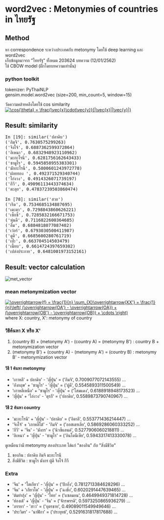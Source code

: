 # word2vec : Metonymies of countries in ไทยรัฐ

## Method
หา correspondence ระหว่างประเทศกับ metonymy โดยใช้ deep learning และ word2vec <br>
เก็บข้อมูลมาจาก "ไทยรัฐ" ทั้งหมด 203624 บทความ (12/01/2562) <br>
ใช้ CBOW model (ฝึกโดยบทความเท่านั้น)

### python toolkit
tokenizer: PyThaiNLP <br>
gensim.model.word2vec (size=200, min_count=5, window=15) <br>

วัดความคล้ายคลีงโดยใช้ cos similarity <br>
<a href="https://www.codecogs.com/eqnedit.php?latex=\cos{\theta}&space;=&space;\frac{\vec{x}\cdot\vec{y}}{|\vec{x}||\vec{y}|}" target="_blank"><img src="https://latex.codecogs.com/gif.latex?\cos{\theta}&space;=&space;\frac{\vec{x}\cdot\vec{y}}{|\vec{x}||\vec{y}|}" title="\cos{\theta} = \frac{\vec{x}\cdot\vec{y}}{|\vec{x}||\vec{y}|}" /></a>

## Result: similarity
<pre>
In [19]: similar('ปลาดิบ')
('กิมจิ', 0.7630575299263)
('จิงโจ้', 0.6887362599372864)
('อิเหนา', 0.6832948923110962)
('มะกะโรนี', 0.6281756162643433)
('ซามูไร', 0.5945858955383301)
('มักกะโรนี', 0.5800601243972778)
('ฝอยทอง ', 0.492371529340744)
('ไก่งวง', 0.4914326071739197)
('กีวี', 0.49096113443374634)
('ตะลุย', 0.47837239503860474)

In [78]: similar('สวย')
('เริด', 0.7534685134887695)
('เตะตา', 0.7298843860626221)
('เซ็กซี่', 0.7285832166671753)
('หุ่นดี', 0.7116822600364685)
('อึ๋ม', 0.6884818077087402)
('เว่อร์', 0.6793030500411987)
('ดูดี', 0.6685600280761719)
('เป๊ะ', 0.663704514503479)
('เนี้ยบ', 0.6614724397659302)
('เปล่งประกาย', 0.6481001973152161)
</pre>

## Result: vector calculation
![met_vector](https://user-images.githubusercontent.com/44984892/51070601-7ff18f00-1676-11e9-809e-eda1ae81a817.jpg) <br>
### mean metonymization vector 
<a href="https://www.codecogs.com/eqnedit.php?latex=\overrightarrow{f}&space;=&space;\frac{1}{n}&space;\sum_{X}\overrightarrow{XX'}&space;=&space;\frac{1}{n}\left(&space;(\overrightarrow{OA'}&space;-&space;\overrightarrow{OA})&space;&plus;&space;(\overrightarrow{OB'}&space;-&space;\overrightarrow{OB})&space;&plus;&space;\cdots&space;\right)" target="_blank"><img src="https://latex.codecogs.com/gif.latex?\overrightarrow{f}&space;=&space;\frac{1}{n}&space;\sum_{X}\overrightarrow{XX'}&space;=&space;\frac{1}{n}\left(&space;(\overrightarrow{OA'}&space;-&space;\overrightarrow{OA})&space;&plus;&space;(\overrightarrow{OB'}&space;-&space;\overrightarrow{OB})&space;&plus;&space;\cdots&space;\right)" title="\overrightarrow{f} = \frac{1}{n} \sum_{X}\overrightarrow{XX'} = \frac{1}{n}\left( (\overrightarrow{OA'} - \overrightarrow{OA}) + (\overrightarrow{OB'} - \overrightarrow{OB}) + \cdots \right)" /></a> <br>
where X: country, X': metonymy of country

### วิธีค้นหา X หรือ X'
1. (country B) + (metonymy A') - (country A) = (metonymy B') : country B + metonymization vector
2. (metonymy B') + (country A) - (metonymy A') = (country B) : metonymy B' - metonymization vector

#### วิธี 1 ค้นหา metonymy
* 'เกาหลี' + ปลาดิบ' - 'ญี่ปุ่น' = ('กิมจิ', 0.7009077072143555) ...
* 'อังกฤษ' + 'ซามูไร' - 'ญี่ปุ่น' = ('ผู้ดี', 0.5545893311500549) ...
* 'เกาหลีเหนือ' + 'ซามูไร' - 'ญี่ปุ่น' = ('โสมแดง', 0.6188918948173523) ...
* 'ญี่ปุ่น' + 'ไก่งวง' - 'ตุรกี' = ('ปลาดิบ', 0.5589873790740967) ...

#### วิธี 2 ค้นหา country
* 'มะกะโรนี' + 'ญี่ปุ่น' - 'ปลาดิบ' = ('อิตาลี', 0.553771436214447) ...
* 'จิงโจ้' + 'เกาหลีใต้' - 'กิมจิ' = ('ออสเตรเลีย', 0.5869286060333252) ...
* 'กีวี' + 'จีน' - 'มังกร' = ('นิวซีแลนด์', 0.5277906060218811) ...
* 'อิเหนา' + 'ญี่ปุ่น' - 'ซามูไร' = ('อินโดนีเซีย', 0.5943317413330078) ...

ดูเหมือนว่ามี metonymy สองประเภท ได้แก่ "ของกิน" กับ "สิ่งมีชีวิต"
1. ของกิน : ปลาดิบ กิมจิ มะกะโรนี
2. สิ่งมีชีวิต : ซามูไร มังกร ผู้ดี จิงโจ้ กีวี

### Extra
* 'จีน' + 'โตเกียว' - 'ญี่ปุ่น' = ('ปักกิ่ง', 0.7812713384628296) ...
* 'จีน' + 'เกียวโต' - 'ญี่ปุ่น' = ('ฉงชิ่ง', 0.6020291447639465) ...
* 'ต้มยำกุ้ง' + 'ญี่ปุ่น' - 'ไทย' = ('แซลมอน', 0.4649949371814728) ...
* 'ฮ่องเต้' + 'ญี่ปุ่น' - 'จีน' = ('จักรพรรดิ', 0.5973250865936279) ...
* 'ภรรยา' - 'สาว' = ('บุตรชาย', 0.49089011549949646) ...
* 'ประวิตร' - 'นาฬิกา' = ('ประยุทธ์', 0.5291631817817688) ...
